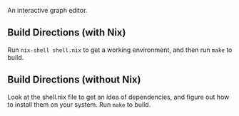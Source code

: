 An interactive graph editor.

Build Directions (with Nix)
---
Run `nix-shell shell.nix` to get a working environment, and then run `make` to build.

Build Directions (without Nix)
---
Look at the shell.nix file to get an idea of dependencies, and figure out how to install them on your system. Run `make` to build.
